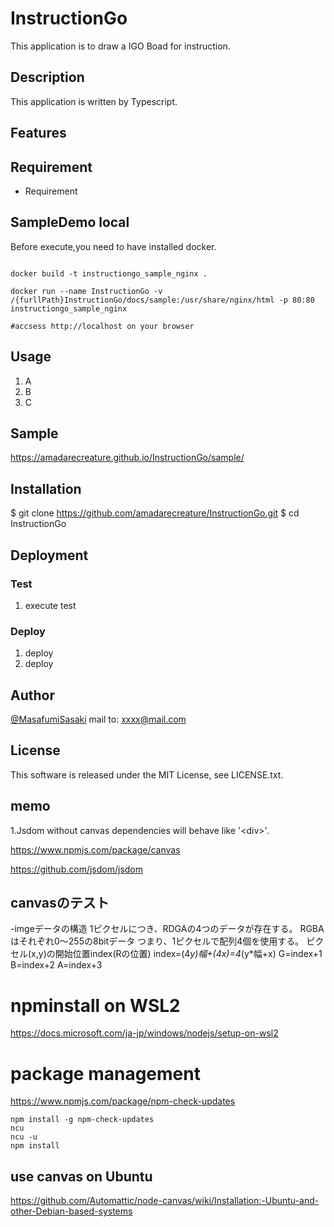 # InstructionGo

This application is to draw a IGO Boad for instruction.

## Description

This application is written by Typescript.

## Features

## Requirement

- Requirement

## SampleDemo local

Before execute,you need to have installed docker.

```docker

docker build -t instructiongo_sample_nginx .

docker run --name InstructionGo -v /{furllPath}InstructionGo/docs/sample:/usr/share/nginx/html -p 80:80 instructiongo_sample_nginx

#accsess http://localhost on your browser

 ```

## Usage

1. A
2. B
3. C

## Sample

<https://amadarecreature.github.io/InstructionGo/sample/>

## Installation

$ git clone <https://github.com/amadarecreature/InstructionGo.git>
$ cd InstructionGo

## Deployment

### Test

1. execute test

### Deploy

1. deploy
2. deploy

## Author

[@MasafumiSasaki](https://twitter.com/)
mail to: xxxx@mail.com

## License

This software is released under the MIT License, see LICENSE.txt.

## memo

1.Jsdom without canvas dependencies will behave like '\<div\>'.

<https://www.npmjs.com/package/canvas>

<https://github.com/jsdom/jsdom>

## canvasのテスト

 -imgeデータの構造
    1ピクセルにつき、RDGAの4つのデータが存在する。
    RGBAはそれぞれ0～255の8bitデータ
    つまり、1ピクセルで配列4個を使用する。
    ピクセル(x,y)の開始位置index(Rの位置)
    index=(4*y)*幅+(4*x)=4*(y*幅+x)
    G=index+1
    B=index+2
    A=index+3


# npminstall on WSL2

https://docs.microsoft.com/ja-jp/windows/nodejs/setup-on-wsl2




# package management

https://www.npmjs.com/package/npm-check-updates
```
npm install -g npm-check-updates
ncu
ncu -u
npm install
```


## use canvas on Ubuntu
https://github.com/Automattic/node-canvas/wiki/Installation:-Ubuntu-and-other-Debian-based-systems

